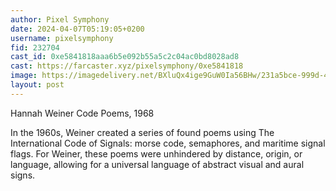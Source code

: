 ```yaml
---
author: Pixel Symphony
date: 2024-04-07T05:19:05+0200
username: pixelsymphony
fid: 232704
cast_id: 0xe5841818aaa6b5e092b55a5c2c04ac0bd8028ad8
cast: https://farcaster.xyz/pixelsymphony/0xe5841818
image: https://imagedelivery.net/BXluQx4ige9GuW0Ia56BHw/231a5bce-999d-4876-8cb8-fd723dc56e00/original
layout: post
---
```


Hannah Weiner
Code Poems, 1968

In the 1960s, Weiner created a series of found poems using The International Code of Signals: morse code, semaphores, and maritime signal flags. For Weiner, these poems were unhindered by distance, origin, or language, allowing for a universal language of abstract visual and aural signs.

<img src='https://imagedelivery.net/BXluQx4ige9GuW0Ia56BHw/231a5bce-999d-4876-8cb8-fd723dc56e00/original' alt='' referrerpolicy='no-referrer'/>
